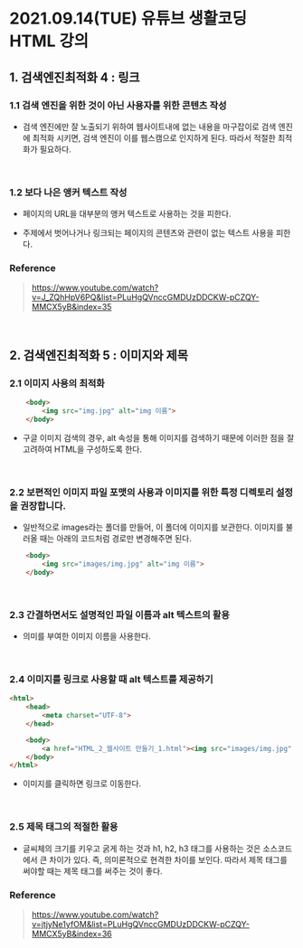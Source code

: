 # 2021.09.14(TUE) 유튜브 생활코딩 HTML 강의

## 1. 검색엔진최적화 4 : 링크

### 1.1 검색 엔진을 위한 것이 아닌 사용자를 위한 콘텐츠 작성

- 검색 엔진에만 잘 노출되기 위하여 웹사이트내에 없는 내용을 마구잡이로 검색 엔진에 최적화 시키면, 검색 엔진이 이를 웹스캠으로 인지하게 된다. 따라서 적절한 최적화가 필요하다.

<br>

### 1.2 보다 나은 앵커 텍스트 작성

- 페이지의 URL을 대부분의 앵커 텍스트로 사용하는 것을 피한다.

- 주제에서 벗어나거나 링크되는 페이지의 콘텐츠와 관련이 없는 텍스트 사용을 피한다.

### Reference
> https://www.youtube.com/watch?v=J_ZQhHpV6PQ&list=PLuHgQVnccGMDUzDDCKW-pCZQY-MMCX5yB&index=35

<br>

## 2. 검색엔진최적화 5 : 이미지와 제목

### 2.1 이미지 사용의 최적화

```HTML
    <body>
        <img src="img.jpg" alt="img 이름">
    </body>
```

- 구글 이미지 검색의 경우, alt 속성을 통해 이미지를 검색하기 때문에 이러한 점을 잘 고려하여 HTML을 구성하도록 한다.

<br>

### 2.2 보편적인 이미지 파일 포맷의 사용과 이미지를 위한 특정 디렉토리 설정을 권장합니다.

- 일반적으로 images라는 폴더를 만들어, 이 폴더에 이미지를 보관한다. 이미지를 불러올 때는 아래의 코드처럼 경로만 변경해주면 된다.

```HTML
    <body>
        <img src="images/img.jpg" alt="img 이름">
    </body>
```

<br>

### 2.3 간결하면서도 설명적인 파일 이름과 alt 텍스트의 활용

- 의미를 부여한 이미지 이름을 사용한다.

<br>

### 2.4 이미지를 링크로 사용할 때 alt 텍스트를 제공하기

```HTML
<html>
    <head>
        <meta charset="UTF-8">
    </head>

    <body>
        <a href="HTML_2_웹사이트 만들기_1.html"><img src="images/img.jpg" alt="img 이름"></a>
    </body>
</html>
```

- 이미지를 클릭하면 링크로 이동한다.

<br>

### 2.5 제목 태그의 적절한 활용

- 글씨체의 크기를 키우고 굵게 하는 것과 h1, h2, h3 태그를 사용하는 것은 소스코드에서 큰 차이가 있다. 즉, 의미론적으로 현격한 차이를 보인다. 따라서 제목 태그를 써야할 때는 제목 태그를 써주는 것이 좋다.

### Reference
> https://www.youtube.com/watch?v=jtjyNe1yfOM&list=PLuHgQVnccGMDUzDDCKW-pCZQY-MMCX5yB&index=36